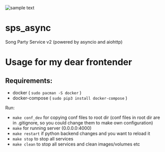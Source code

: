 ![sample text](https://codecov.io/gh/maqquettex/sps_async/branch/master/graph/badge.svg)

# sps_async
Song Party Service v2 (powered by asyncio and aiohttp)

# Usage for my dear frontender

## Requirements:

 * docker ( ``` sudo pacman -S docker ``` )
 * docker-compose ( ``` sudo pip3 install docker-compose ``` )

Run:

 * ``` make conf_dev ``` for copying conf files to root dir (conf files in root dir are in .gitignore, so you  could change them to make own configuration)
 * ``` make ``` for running server (0.0.0.0:4000)
 * ``` make restart ``` if python backend changes and you want to reload it
 * ``` make stop ``` to stop all services
 * ``` make clean ``` to stop all services and clean images/volumes etc

